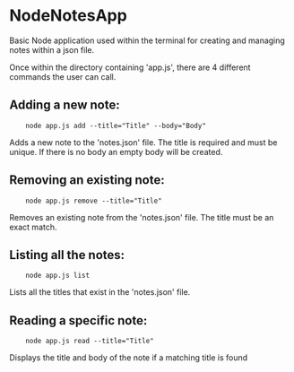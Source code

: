 # NodeNotesApp

Basic Node application used within the terminal for creating and managing notes within a json file.

Once within the directory containing 'app.js', there are 4 different commands the user can call.

  ## Adding a new note:

        node app.js add --title="Title" --body="Body"

  Adds a new note to the 'notes.json' file. 
  The title is required and must be unique.
  If there is no body an empty body will be created.

  ## Removing an existing note:

        node app.js remove --title="Title"

  Removes an existing note from the 'notes.json' file.
  The title must be an exact match.

  ## Listing all the notes:

        node app.js list

  Lists all the titles that exist in the 'notes.json' file.

  ## Reading a specific note:

        node app.js read --title="Title"

  Displays the title and body of the note if a matching title is found
